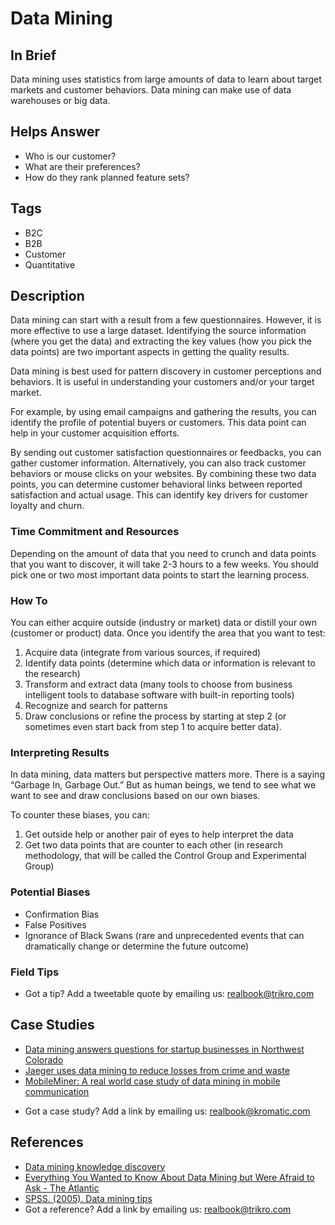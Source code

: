 # Data Mining

## In Brief
Data mining uses statistics from large amounts of data to learn about target markets and customer behaviors. Data mining can make use of data warehouses or big data.

## Helps Answer
- Who is our customer?
- What are their preferences?
- How do they rank planned feature sets?

## Tags
- B2C
- B2B
- Customer
- Quantitative

## Description
Data mining can start with a result from a few questionnaires. However, it is more effective to use a large dataset. Identifying the source information (where you get the data) and extracting the key values (how you pick the data points) are two important aspects in getting the quality results. 

Data mining is best used for pattern discovery in customer perceptions and behaviors. It is useful in understanding your customers and/or your target market. 

For example, by using email campaigns and gathering the results, you can identify the profile of potential buyers or customers. This data point can help in your customer acquisition efforts.

By sending out customer satisfaction questionnaires or feedbacks, you can gather customer information. Alternatively, you can also track customer behaviors or mouse clicks on your websites. By combining these two data points, you can determine customer behavioral links between reported satisfaction and actual usage. This can identify key drivers for customer loyalty and churn. 

### Time Commitment and Resources 
Depending on the amount of data that you need to crunch and data points that you want to discover, it will take 2-3 hours to a few weeks. You should pick one or two most important data points to start the learning process.

### How To
You can either acquire outside (industry or market) data or distill your own (customer or product) data. Once you identify the area that you want to test:

1. Acquire data (integrate from various sources, if required)
2. Identify data points (determine which data or information is relevant to the research)
3. Transform and extract data (many tools to choose from business intelligent tools to database software with built-in reporting tools)
4. Recognize and search for patterns
5. Draw conclusions or refine the process by starting at step 2 (or sometimes even start back from step 1 to acquire better data).

### Interpreting Results
In data mining, data matters but perspective matters more. There is a saying “Garbage In, Garbage Out.” But as human beings, we tend to see what we want to see and draw conclusions based on our own biases.  

To counter these biases, you can:
1. Get outside help or another pair of eyes to help interpret the data
2. Get two data points that are counter to each other (in research methodology, that will be called the Control Group and Experimental Group)

### Potential Biases
- Confirmation Bias
- False Positives
- Ignorance of Black Swans (rare and unprecedented events that can dramatically change or determine the future outcome)

### Field Tips
- Got a tip? Add a tweetable quote by emailing us: [realbook@trikro.com](mailto:realbook@trikro.com)

## Case Studies
- [Data mining answers questions for startup businesses in Northwest Colorado](http://www.steamboattoday.com/news/2013/may/11/data-mining-answers-questions-start-businesses-nor/) 
- [Jaeger uses data mining to reduce losses from crime and waste](http://www.computerweekly.com/feature/Case-study-Jaeger-uses-data-mining-to-reduce-losses-from-crime-and-waste)
- [MobileMiner: A real world case study of data mining in mobile communication ](http://www.cs.cornell.edu/~bishan/papers/sigmod09-bishanyang.pdf)

* Got a case study? Add a link by emailing us: [realbook@kromatic.com](mailto:realbook@kromatic.com)


## References
- [Data mining knowledge discovery](http://www.tutorialspoint.com/data_mining/dm_knowledge_discovery.htm)
- [Everything You Wanted to Know About Data Mining but Were Afraid to Ask - The Atlantic](https://www.theatlantic.com/technology/archive/2012/04/everything-you-wanted-to-know-about-data-mining-but-were-afraid-to-ask/255388/)
- [SPSS. (2005). Data mining tips](http://www.spss.ch/upload/1124797262_DMtipsBooklet)
- Got a reference? Add a link by emailing us: [realbook@trikro.com](realbook@trikro.com)


